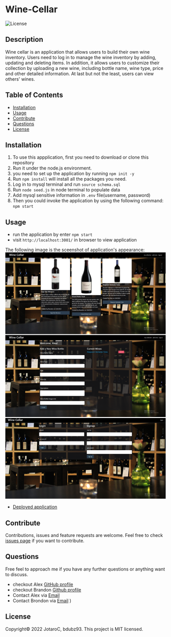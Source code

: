 
# Wine-Cellar
![License](https://img.shields.io/badge/License-MIT-blue.svg)


## Description

Wine cellar is an application that allows users to build their own wine inventory. Users need to log in to manage the wine inventory by adding, updating and deleting items. In addition, it allows users to customize their collection by uploading a new wine, including bottle name, wine type, price and other detailed information. At last but not the least, users can view others' wines. 

## Table of Contents 

- [Installation](#installation)
- [Usage](#usage)
- [Contribute](#contribute)
- [Questions](#questions)
- [License](#license)


## Installation

1. To use this appplication, first you need to download or clone this repository<br/>
2. Run it under the node.js environment. <br/>
3. you need to set up the application by running ``npm init -y``<br/>
4. Run ``npm install`` will install all the packages you need.<br/>
5. Log in to mysql terminal and run ``source schema.sql``
6. Run ``node seed.js`` in node terminal to populate data
7. Add mysql sensitive information in ``.env`` file(username, password)
8. Then you could invoke the application by using the following command: ``npm start``


## Usage
- run the application by enter ``npm start``
- visit ``http://localhost:3001/`` in browser to view application


The following image is the sceenshot of application's appearance:
![screen shot of the website](./assets/Image1.png)
![screen shot of the website](./assets/Image2.png)
![screen shot of the website](./assets/Image3.png)

- [Deployed application](https://winecellar-app.herokuapp.com/)



## Contribute

Contributions, issues and feature requests are welcome.
Feel free to check [issues page](https://github.com/bdubz93/Wine-Cellar/issues) if you want to contribute.


## Questions

Free feel to approach me if you have any further questions or anything want to discuss.
- checkout Alex [GitHub profile](https://github.com/JotaroC)
- checkout Brandon [Github profile](https://github.com/bdubz93)
- Contact Alex via [Email](mailto:cxz980314@gmail.com)
- Contact Brondon via [Email](mailto:brandonwinkler@live.ca)
)


## License

Copyright© 2022 JotaroC, bdubz93.
This project is MIT licensed.
    
